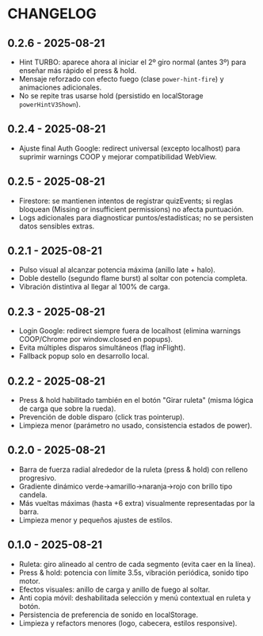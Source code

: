 # CHANGELOG

## 0.2.6 - 2025-08-21
- Hint TURBO: aparece ahora al iniciar el 2º giro normal (antes 3º) para enseñar más rápido el press & hold.
- Mensaje reforzado con efecto fuego (clase `power-hint-fire`) y animaciones adicionales.
- No se repite tras usarse hold (persistido en localStorage `powerHintV3Shown`).

## 0.2.4 - 2025-08-21
- Ajuste final Auth Google: redirect universal (excepto localhost) para suprimir warnings COOP y mejorar compatibilidad WebView.

## 0.2.5 - 2025-08-21
- Firestore: se mantienen intentos de registrar quizEvents; si reglas bloquean (Missing or insufficient permissions) no afecta puntuación.
- Logs adicionales para diagnosticar puntos/estadísticas; no se persisten datos sensibles extras.

## 0.2.1 - 2025-08-21
- Pulso visual al alcanzar potencia máxima (anillo late + halo).
- Doble destello (segundo flame burst) al soltar con potencia completa.
- Vibración distintiva al llegar al 100% de carga.

## 0.2.3 - 2025-08-21
- Login Google: redirect siempre fuera de localhost (elimina warnings COOP/Chrome por window.closed en popups).
- Evita múltiples disparos simultáneos (flag inFlight).
- Fallback popup solo en desarrollo local.

## 0.2.2 - 2025-08-21
- Press & hold habilitado también en el botón "Girar ruleta" (misma lógica de carga que sobre la rueda).
- Prevención de doble disparo (click tras pointerup).
- Limpieza menor (parámetro no usado, consistencia estados de power).

## 0.2.0 - 2025-08-21
- Barra de fuerza radial alrededor de la ruleta (press & hold) con relleno progresivo.
- Gradiente dinámico verde→amarillo→naranja→rojo con brillo tipo candela.
- Más vueltas máximas (hasta +6 extra) visualmente representadas por la barra.
- Limpieza menor y pequeños ajustes de estilos.

## 0.1.0 - 2025-08-21
- Ruleta: giro alineado al centro de cada segmento (evita caer en la línea).
- Press & hold: potencia con límite 3.5s, vibración periódica, sonido tipo motor.
- Efectos visuales: anillo de carga y anillo de fuego al soltar.
- Anti copia móvil: deshabilitada selección y menú contextual en ruleta y botón.
- Persistencia de preferencia de sonido en localStorage.
- Limpieza y refactors menores (logo, cabecera, estilos responsive).
